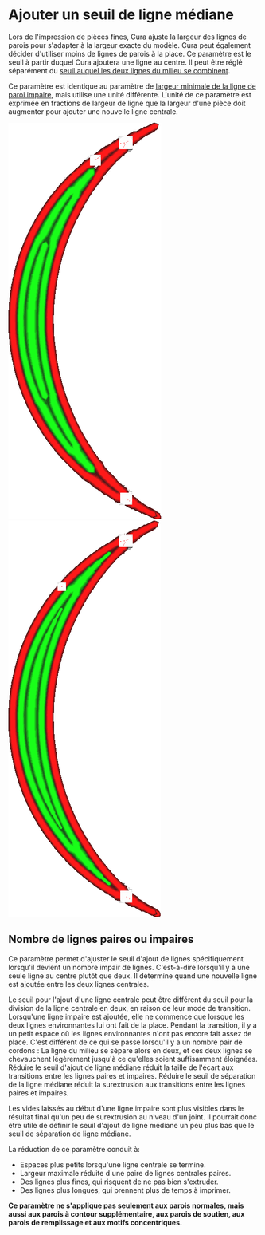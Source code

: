 Ajouter un seuil de ligne médiane
====
Lors de l'impression de pièces fines, Cura ajuste la largeur des lignes de parois pour s'adapter à la largeur exacte du modèle. Cura peut également décider d'utiliser moins de lignes de parois à la place. Ce paramètre est le seuil à partir duquel Cura ajoutera une ligne au centre. Il peut être réglé séparément du [seuil auquel les deux lignes du milieu se combinent](wall_split_middle_threshold.md).

Ce paramètre est identique au paramètre de [largeur minimale de la ligne de paroi impaire](min_odd_wall_line_width.md), mais utilise une unité différente. L'unité de ce paramètre est exprimée en fractions de largeur de ligne que la largeur d'une pièce doit augmenter pour ajouter une nouvelle ligne centrale.

![Lorsque la ligne centrale est trop petite, les deux lignes qui l'entourent sont élargies.](../../../articles/images/min_wall_line_width_0_34.png)
![En réduisant ce réglage, la ligne centrale commence et finit beaucoup plus petit](../../../articles/images/min_wall_line_width_odd_0_1.png)

Nombre de lignes paires ou impaires
----
Ce paramètre permet d'ajuster le seuil d'ajout de lignes spécifiquement lorsqu'il devient un nombre impair de lignes. C'est-à-dire lorsqu'il y a une seule ligne au centre plutôt que deux. Il détermine quand une nouvelle ligne est ajoutée entre les deux lignes centrales.

Le seuil pour l'ajout d'une ligne centrale peut être différent du seuil pour la division de la ligne centrale en deux, en raison de leur mode de transition. Lorsqu'une ligne impaire est ajoutée, elle ne commence que lorsque les deux lignes environnantes lui ont fait de la place. Pendant la transition, il y a un petit espace où les lignes environnantes n'ont pas encore fait assez de place. C'est différent de ce qui se passe lorsqu'il y a un nombre pair de cordons : La ligne du milieu se sépare alors en deux, et ces deux lignes se chevauchent légèrement jusqu'à ce qu'elles soient suffisamment éloignées. Réduire le seuil d'ajout de ligne médiane réduit la taille de l'écart aux transitions entre les lignes paires et impaires. Réduire le seuil de séparation de la ligne médiane réduit la surextrusion aux transitions entre les lignes paires et impaires.

Les vides laissés au début d'une ligne impaire sont plus visibles dans le résultat final qu'un peu de surextrusion au niveau d'un joint. Il pourrait donc être utile de définir le seuil d'ajout de ligne médiane un peu plus bas que le seuil de séparation de ligne médiane.

La réduction de ce paramètre conduit à:
* Espaces plus petits lorsqu'une ligne centrale se termine.
* Largeur maximale réduite d'une paire de lignes centrales paires.
* Des lignes plus fines, qui risquent de ne pas bien s'extruder.
* Des lignes plus longues, qui prennent plus de temps à imprimer.

**Ce paramètre ne s'applique pas seulement aux parois normales, mais aussi aux parois à contour supplémentaire, aux parois de soutien, aux parois de remplissage et aux motifs concentriques.**